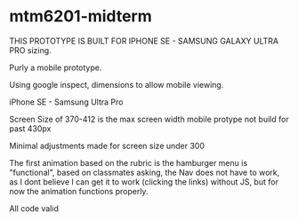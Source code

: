# mtm6201-midterm

THIS PROTOTYPE IS BUILT FOR IPHONE SE - SAMSUNG GALAXY ULTRA PRO sizing. 

Purly a mobile prototype.

Using google inspect, dimensions to allow mobile viewing.

iPhone SE - Samsung Ultra Pro

Screen Size of 370-412 is the max screen width
mobile protype not build for past 430px

Minimal adjustments made for screen size under 300

The first animation based on the rubric is the hamburger menu is "functional", based on classmates asking, the Nav does not have to work, as I dont believe I can get it to work (clicking the links) without JS, but for now the animation functions properly.

All code valid